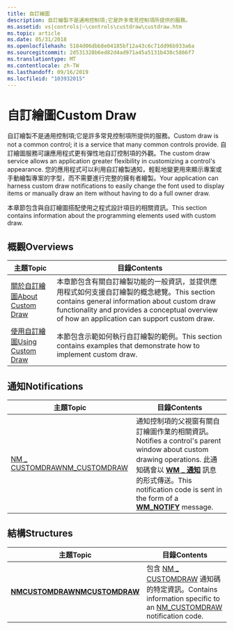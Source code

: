 ```yaml
---
title: 自訂繪圖
description: 自訂繪製不是通用控制項;它是許多常見控制項所提供的服務。
ms.assetid: vs|controls|~\controls\custdraw\custdraw.htm
ms.topic: article
ms.date: 05/31/2018
ms.openlocfilehash: 5184d06dbb8e04185bf12a43c6c71dd96b933a6a
ms.sourcegitcommit: 2d531328b6ed82d4ad971a45a5131b430c5866f7
ms.translationtype: MT
ms.contentlocale: zh-TW
ms.lasthandoff: 09/16/2019
ms.locfileid: "103932015"
---
```

# <a name="custom-draw"></a><span data-ttu-id="e1301-103">自訂繪圖</span><span class="sxs-lookup"><span data-stu-id="e1301-103">Custom Draw</span></span>

<span data-ttu-id="e1301-104">自訂繪製不是通用控制項;它是許多常見控制項所提供的服務。</span><span class="sxs-lookup"><span data-stu-id="e1301-104">Custom draw is not a common control; it is a service that many common controls provide.</span></span> <span data-ttu-id="e1301-105">自訂繪圖服務可讓應用程式更有彈性地自訂控制項的外觀。</span><span class="sxs-lookup"><span data-stu-id="e1301-105">The custom draw service allows an application greater flexibility in customizing a control's appearance.</span></span> <span data-ttu-id="e1301-106">您的應用程式可以利用自訂繪製通知，輕鬆地變更用來顯示專案或手動繪製專案的字型，而不需要進行完整的擁有者繪製。</span><span class="sxs-lookup"><span data-stu-id="e1301-106">Your application can harness custom draw notifications to easily change the font used to display items or manually draw an item without having to do a full owner draw.</span></span>

<span data-ttu-id="e1301-107">本章節包含與自訂繪圖搭配使用之程式設計項目的相關資訊。</span><span class="sxs-lookup"><span data-stu-id="e1301-107">This section contains information about the programming elements used with custom draw.</span></span>

## <a name="overviews"></a><span data-ttu-id="e1301-108">概觀</span><span class="sxs-lookup"><span data-stu-id="e1301-108">Overviews</span></span>



| <span data-ttu-id="e1301-109">主題</span><span class="sxs-lookup"><span data-stu-id="e1301-109">Topic</span></span>                                      | <span data-ttu-id="e1301-110">目錄</span><span class="sxs-lookup"><span data-stu-id="e1301-110">Contents</span></span>                                                                                                                                                               |
|--------------------------------------------|------------------------------------------------------------------------------------------------------------------------------------------------------------------------|
| [<span data-ttu-id="e1301-111">關於自訂繪圖</span><span class="sxs-lookup"><span data-stu-id="e1301-111">About Custom Draw</span></span>](about-custom-draw.md) | <span data-ttu-id="e1301-112">本章節包含有關自訂繪製功能的一般資訊，並提供應用程式如何支援自訂繪製的概念總覽。</span><span class="sxs-lookup"><span data-stu-id="e1301-112">This section contains general information about custom draw functionality and provides a conceptual overview of how an application can support custom draw.</span></span><br/> |
| [<span data-ttu-id="e1301-113">使用自訂繪圖</span><span class="sxs-lookup"><span data-stu-id="e1301-113">Using Custom Draw</span></span>](using-custom-draw.md) | <span data-ttu-id="e1301-114">本節包含示範如何執行自訂繪製的範例。</span><span class="sxs-lookup"><span data-stu-id="e1301-114">This section contains examples that demonstrate how to implement custom draw.</span></span> <br/>                                                                              |



 

## <a name="notifications"></a><span data-ttu-id="e1301-115">通知</span><span class="sxs-lookup"><span data-stu-id="e1301-115">Notifications</span></span>



| <span data-ttu-id="e1301-116">主題</span><span class="sxs-lookup"><span data-stu-id="e1301-116">Topic</span></span>                               | <span data-ttu-id="e1301-117">目錄</span><span class="sxs-lookup"><span data-stu-id="e1301-117">Contents</span></span>                                                                                                                                                                 |
|-------------------------------------|--------------------------------------------------------------------------------------------------------------------------------------------------------------------------|
| [<span data-ttu-id="e1301-118">NM \_ CUSTOMDRAW</span><span class="sxs-lookup"><span data-stu-id="e1301-118">NM\_CUSTOMDRAW</span></span>](nm-customdraw.md) | <span data-ttu-id="e1301-119">通知控制項的父視窗有關自訂繪圖作業的相關資訊。</span><span class="sxs-lookup"><span data-stu-id="e1301-119">Notifies a control's parent window about custom drawing operations.</span></span> <span data-ttu-id="e1301-120">此通知碼會以 [**WM \_ 通知**](wm-notify.md) 訊息的形式傳送。</span><span class="sxs-lookup"><span data-stu-id="e1301-120">This notification code is sent in the form of a [**WM\_NOTIFY**](wm-notify.md) message.</span></span> <br/> |



 

## <a name="structures"></a><span data-ttu-id="e1301-121">結構</span><span class="sxs-lookup"><span data-stu-id="e1301-121">Structures</span></span>



| <span data-ttu-id="e1301-122">主題</span><span class="sxs-lookup"><span data-stu-id="e1301-122">Topic</span></span>                                | <span data-ttu-id="e1301-123">目錄</span><span class="sxs-lookup"><span data-stu-id="e1301-123">Contents</span></span>                                                                                              |
|--------------------------------------|-------------------------------------------------------------------------------------------------------|
| [<span data-ttu-id="e1301-124">**NMCUSTOMDRAW**</span><span class="sxs-lookup"><span data-stu-id="e1301-124">**NMCUSTOMDRAW**</span></span>](/windows/win32/api/commctrl/ns-commctrl-nmcustomdraw) | <span data-ttu-id="e1301-125">包含 [NM \_ CUSTOMDRAW](nm-customdraw.md) 通知碼的特定資訊。</span><span class="sxs-lookup"><span data-stu-id="e1301-125">Contains information specific to an [NM\_CUSTOMDRAW](nm-customdraw.md) notification code.</span></span><br/> |



 

 

 





